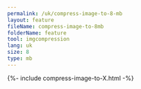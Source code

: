 ```yaml
---
permalink: /uk/compress-image-to-8-mb
layout: feature
fileName: compress-image-to-8mb
folderName: feature
tool: imgcompression
lang: uk
size: 8
type: mb
---
```


{%- include compress-image-to-X.html -%}
